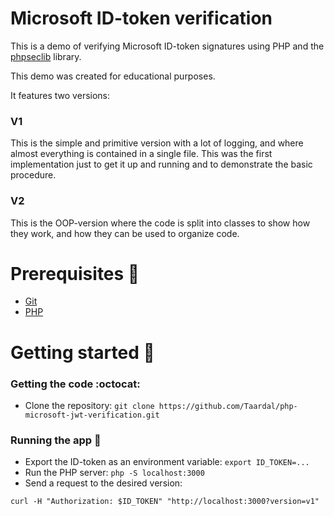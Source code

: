 # Microsoft ID-token verification

This is a demo of verifying Microsoft ID-token signatures using PHP and the [phpseclib][phpseclib:github] library. 

This demo was created for educational purposes.

It features two versions:

### V1

This is the simple and primitive version with a lot of logging, and where almost everything is contained in a single file. This was the first implementation just to get it up and running and to demonstrate the basic procedure.

### V2

This is the OOP-version where the code is split into classes to show how they work, and how they can be used to organize code.


# Prerequisites :vertical_traffic_light:
- [Git][git:download]
- [PHP][php:download]

# Getting started :runner:

### Getting the code :octocat:

- Clone the repository: `git clone https://github.com/Taardal/php-microsoft-jwt-verification.git`

### Running the app :rocket:

- Export the ID-token as an environment variable: `export ID_TOKEN=...`
- Run the PHP server: `php -S localhost:3000`
- Send a request to the desired version:
```
curl -H "Authorization: $ID_TOKEN" "http://localhost:3000?version=v1"
``` 


[git:download]: https://git-scm.com/downloads
[php:download]: https://www.php.net/downloads.php
[phpseclib:github]: https://github.com/phpseclib/phpseclib
